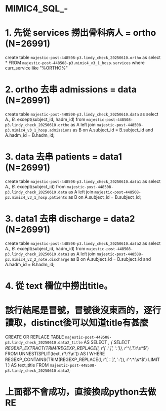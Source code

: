 # MIMIC4_SQL_-
# 1. 先從 services 撈出骨科病人 = ortho (N=26991)
create table `majestic-post-448508-p3.lindy_check_20250610.ortho` as select * FROM `majestic-post-448508-p3.mimic4_v3_1_hosp.services` 
where curr_service like "%ORTHO%"

# 2. ortho 去串 admissions = data (N=26991)
create table `majestic-post-448508-p3.lindy_check_20250610.data` as 
select A.*, B.* except(subject_id, hadm_id) 
from `majestic-post-448508-p3.lindy_check_20250610.ortho` as A
left join  `majestic-post-448508-p3.mimic4_v3_1_hosp.admissions` as B
on A.subject_id = B.subject_id and A.hadm_id = B.hadm_id;

# 3. data 去串 patients = data1 (N=26991)

create table `majestic-post-448508-p3.lindy_check_20250610.data1` as 
select A.*, B.* except(subject_id) 
from `majestic-post-448508-p3.lindy_check_20250610.data` as A
left join  `majestic-post-448508-p3.mimic4_v3_1_hosp.patients` as B
on A.subject_id = B.subject_id;

# 3. data1 去串 discharge = data2 (N=26991)
create table `majestic-post-448508-p3.lindy_check_20250610.data2` as 
select A.*, B.* except(subject_id, hadm_id) 
from `majestic-post-448508-p3.lindy_check_20250610.data1` as A
left join  `majestic-post-448508-p3.mimic4_v2_2_note.discharge` as B
on A.subject_id = B.subject_id and A.hadm_id = B.hadm_id;

# 4. 從 text 欄位中撈出title。
# 該行結尾是冒號，冒號後沒東西的，逐行讀取，distinct後可以知道title有甚麼
CREATE OR REPLACE TABLE `majestic-post-448508-p3.lindy_check_20250610.data2_title` AS
SELECT
  *,
  (
    SELECT REGEXP_EXTRACT(TRIM(REGEXP_REPLACE(l, r'[：]', ':')), r'^(.*?):\s*$')
    FROM UNNEST(SPLIT(text, r'\r?\n')) AS l
    WHERE REGEXP_CONTAINS(TRIM(REGEXP_REPLACE(l, r'[：]', ':')), r'^.*:\s*$')
    LIMIT 1
  ) AS text_title
FROM `majestic-post-448508-p3.lindy_check_20250610.data2`;

# 上面都不會成功，直接換成python去做RE
















